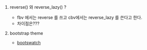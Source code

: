 1. reverse() 와 reverse_lazy() ?
   - fbv 에서는 reverse 를 쓰고 cbv에서는 reverse_lazy 를 쓴다고 한다.
   - 차이점은???



2. bootstrap theme
   - [bootswatch](https://bootswatch.com/)